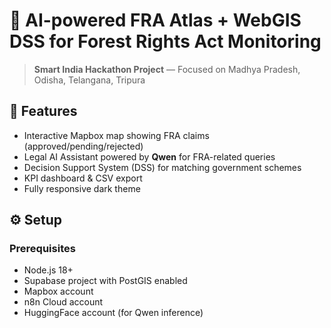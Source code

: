 # 🌲 AI-powered FRA Atlas + WebGIS DSS for Forest Rights Act Monitoring

> **Smart India Hackathon Project** — Focused on Madhya Pradesh, Odisha, Telangana, Tripura

## 🚀 Features

- Interactive Mapbox map showing FRA claims (approved/pending/rejected)
- Legal AI Assistant powered by **Qwen** for FRA-related queries
- Decision Support System (DSS) for matching government schemes
- KPI dashboard & CSV export
- Fully responsive dark theme

## ⚙️ Setup

### Prerequisites

- Node.js 18+
- Supabase project with PostGIS enabled
- Mapbox account
- n8n Cloud account
- HuggingFace account (for Qwen inference)


